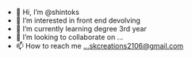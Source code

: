 - 👋 Hi, I’m @shintoks
- 👀 I’m interested in front end devolving
- 🌱 I’m currently learning degree 3rd year
- 💞️ I’m looking to collaborate on ...
- 📫 How to reach me ...skcreations2106@gmail.com

<!---
shintoks/shintoks is a ✨ special ✨ repository because its `README.md` (this file) appears on your GitHub profile.
You can click the Preview link to take a look at your changes.
--->
